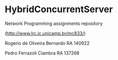 # HybridConcurrentServer

Network Programming assignments repository

(http://www.lrc.ic.unicamp.br/mc833/)

Rogerio de Oliveira Bernardo	RA 140922

Pedro Ferrazoli Ciambra		RA 137268

